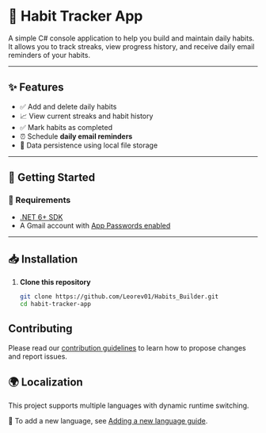 # 📅 Habit Tracker App

A simple C# console application to help you build and maintain daily habits. It allows you to track streaks, view progress history, and receive daily email reminders of your habits.

---

## ✨ Features

- ✅ Add and delete daily habits
- 📈 View current streaks and habit history
- ✅ Mark habits as completed
- ⏰ Schedule **daily email reminders**
- 💾 Data persistence using local file storage

---

## 🚀 Getting Started

### 🔧 Requirements

- [.NET 6+ SDK](https://dotnet.microsoft.com/en-us/download)
- A Gmail account with [App Passwords enabled](https://support.google.com/accounts/answer/185833)

---

## 📥 Installation

1. **Clone this repository**
   ```bash
   git clone https://github.com/Leorev01/Habits_Builder.git
   cd habit-tracker-app

## Contributing

Please read our [contribution guidelines](CONTRIBUTING.md) to learn how to propose changes and report issues.

## 🌍 Localization

This project supports multiple languages with dynamic runtime switching.

📝 To add a new language, see [Adding a new language guide](LOCALIZATION_GUIDE.md).



